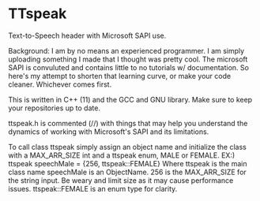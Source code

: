 # TTspeak
Text-to-Speech header with Microsoft SAPI use.

Background:
    I am by no means an experienced programmer. I am simply uploading something
    I made that I thought was pretty cool. The microsoft SAPI is convuluted and
    contains little to no tutorials w/ documentation. So here's my attempt to 
    shorten that learning curve, or make your code cleaner. Whichever comes first.

This is written in C++ (11) and the GCC and GNU library. Make sure to keep your
repositories up to date.

ttspeak.h is commented (//) with things that may help you understand the dynamics of
working with Microsoft's SAPI and its limitations.

To call class ttspeak simply assign an object name and initialize the class with 
a MAX_ARR_SIZE int and a ttspeak enum, MALE or FEMALE.
EX:)
    ttspeak speechMale = {256, ttspeak::FEMALE}
  Where ttspeak is the main class name
  speechMale is an ObjectName.
  256 is the MAX_ARR_SIZE for the string input. Be weary and limit size as it may
  cause performance issues.
  ttspeak::FEMALE is an enum type for clarity.
 
